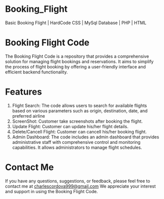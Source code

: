 # Booking_Flight
Basic Booking Flight | HardCode CSS | MySql Database | PHP | HTML 


# Booking Flight Code
The Booking Flight Code is a repository that provides a comprehensive solution for managing flight bookings and reservations. 
It aims to simplify the process of flight booking by offering a user-friendly interface and efficient backend functionality.

# Features
1. Flight Search: The code allows users to search for available flights based on various parameters such as origin, destination, date, and preferred airline
2. ScreenShot: Customer take screenshots after booking the flight.
3. Update Flight: Customer can update his/her flight details.
4. Delete/Cancell Flight: Customer can cancell his/her booking flight.
5. Admin Dashboard: The code includes an admin dashboard that provides administrative staff with comprehensive control and monitoring capabilities. It allows administrators to manage flight schedules.

# Contact Me
If you have any questions, suggestions, or feedback, please feel free to contact me at charlescordova999@gmail.com 
We appreciate your interest and support in using the Booking Flight Code.
